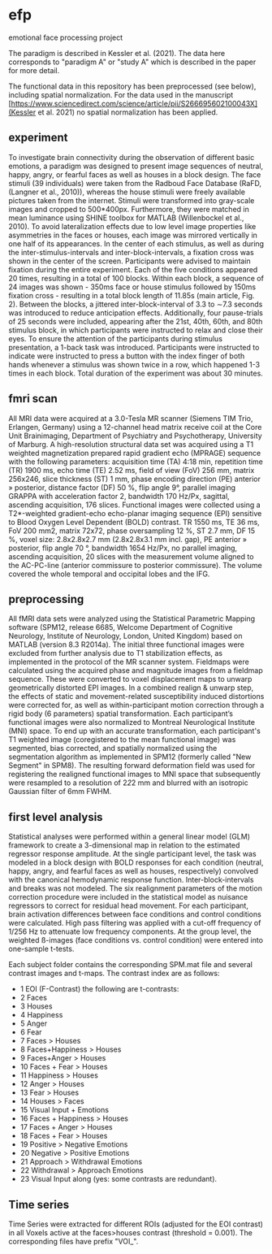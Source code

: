 # efp
emotional face processing project

The paradigm is described in Kessler et al. (2021). The data here corresponds to "paradigm A" or "study A" which is described in the paper for more detail.

The functional data in this repository has been preprocessed (see below), including spatial normalization. For the data used in the manuscript [https://www.sciencedirect.com/science/article/pii/S266695602100043X](Kessler et al. 2021) no spatial normalization has been applied.

## experiment
To investigate brain connectivity during the observation of different basic emotions, a paradigm was designed to present image sequences of neutral, happy, angry, or fearful faces as well as houses in a block design. The face stimuli (39 individuals) were taken from the Radboud Face Database (RaFD, (Langner et al., 2010)), whereas the house stimuli were freely available pictures taken from the internet. Stimuli were transformed into gray-scale images and cropped to 500*400px. Furthermore, they were matched in mean luminance using SHINE toolbox for MATLAB (Willenbockel et al., 2010). To avoid lateralization effects due to low level image properties like asymmetries in the faces or houses, each image was mirrored vertically in one half of its appearances. In the center of each stimulus, as well as during the inter-stimulus-intervals and inter-block-intervals, a fixation cross was shown in the center of the screen. Participants were advised to maintain fixation during the entire experiment. Each of the five conditions appeared 20 times, resulting in a total of 100 blocks. Within each block, a sequence of 24 images was shown - 350ms face or house stimulus followed by 150ms fixation cross - resulting in a total block length of 11.85s (main article, Fig. 2). Between the blocks, a jittered inter-block-interval of 3.3 to ∼7.3 seconds was introduced to reduce anticipation effects. Additionally, four pause-trials of 25 seconds were included, appearing after the 21st, 40th, 60th, and 80th stimulus block, in which participants were instructed to relax and close their eyes. To ensure the attention of the participants during stimulus presentation, a 1-back task was introduced. Participants were instructed to indicate were instructed to press a button with the index finger of both hands whenever a stimulus was shown twice in a row, which happened 1-3 times in each block. Total duration of the experiment was about 30 minutes.

## fmri scan
All MRI data were acquired at a 3.0-Tesla MR scanner (Siemens TIM Trio, Erlangen, Germany) using a 12-channel head matrix receive coil at the Core Unit Brainimaging, Department of Psychiatry and Psychotherapy, University of Marburg. A high-resolution structural data set was acquired using a T1 weighted magnetization prepared rapid gradient echo (MPRAGE) sequence with the following parameters: acquisition time (TA) 4:18 min, repetition time (TR) 1900 ms, echo time (TE) 2.52 ms, field of view (FoV) 256 mm, matrix 256x246, slice thickness (ST) 1 mm, phase encoding direction (PE) anterior » posterior, distance factor (DF) 50 %, flip angle 9°, parallel imaging GRAPPA with acceleration factor 2, bandwidth 170 Hz/Px, sagittal, ascending acquisition, 176 slices.
Functional images were collected using a T2*-weighted gradient-echo echo-planar imaging sequence (EPI) sensitive to Blood Oxygen Level Dependent (BOLD) contrast. TR 1550 ms, TE 36 ms, FoV 200 mm2, matrix 72x72, phase oversampling 12 %, ST 2.7 mm, DF 15 %, voxel size: 2.8x2.8x2.7 mm (2.8x2.8x3.1 mm incl. gap), PE anterior » posterior, flip angle 70 °, bandwidth 1654 Hz/Px, no parallel imaging, ascending acquisition, 20 slices with the measurement volume aligned to the AC-PC-line (anterior commissure to posterior commissure). The volume covered the whole temporal and occipital lobes and the IFG.


## preprocessing
All fMRI data sets were analyzed using the Statistical Parametric Mapping software (SPM12, release 6685, Welcome Department of Cognitive Neurology, Institute of Neurology, London, United Kingdom) based on MATLAB (version 8.3 R2014a). The initial three functional images were excluded from further analysis due to T1 stabilization effects, as implemented in the protocol of the MR scanner system. Fieldmaps were calculated using the acquired phase and magnitude images from a fieldmap sequence. These were converted to voxel displacement maps to unwarp geometrically distorted EPI images. In a combined realign & unwarp step, the effects of static and movement-related susceptibility induced distortions were corrected for, as well as within-participant motion correction through a rigid body (6 parameters) spatial transformation. Each participant’s functional images were also normalized to Montreal Neurological Institute (MNI) space. To end up with an accurate transformation, each participant's T1 weighted image (coregistered to the mean functional image) was segmented, bias corrected, and spatially normalized using the segmentation algorithm as implemented in SPM12 (formerly called "New Segment" in SPM8). The resulting forward deformation field was used for registering the realigned functional images to MNI space that subsequently were resampled to a resolution of 2*2*2 mm and blurred with an isotropic Gaussian filter of 6mm FWHM.


## first level analysis
Statistical analyses were performed within a general linear model (GLM) framework to create a 3-dimensional map in relation to the estimated regressor response amplitude. At the single participant level, the task was modeled in a block design with BOLD responses for each condition (neutral, happy, angry, and fearful faces as well as houses, respectively) convolved with the canonical hemodynamic response function. Inter-block-intervals and breaks was not modeled. The six realignment parameters of the motion correction procedure were included in the statistical model as nuisance regressors to correct for residual head movement. For each participant, brain activation differences between face conditions and control conditions were calculated. High pass filtering was applied with a cut-off frequency of 1/256 Hz to attenuate low frequency components. At the group level, the weighted ß-images (face conditions vs. control condition) were entered into one-sample t-tests.

Each subject folder contains the corresponding SPM.mat file and several contrast images and t-maps.
The contrast index are as follows:
- 1 EOI (F-Contrast)
the following are t-contrasts:
- 2 Faces
- 3 Houses
- 4 Happiness
- 5 Anger
- 6 Fear
- 7 Faces > Houses
- 8 Faces+Happiness > Houses
- 9 Faces+Anger > Houses
- 10 Faces + Fear > Houses
- 11 Happiness > Houses
- 12 Anger > Houses
- 13 Fear > Houses
- 14 Houses > Faces
- 15 Visual Input + Emotions
- 16 Faces + Happiness > Houses
- 17 Faces + Anger > Houses
- 18 Faces + Fear > Houses
- 19 Positive > Negative Emotions
- 20 Negative > Positive Emotions
- 21 Approach > Withdrawal Emotions
- 22 Withdrawal > Approach Emotions
- 23 Visual Input along
(yes: some contrasts are redundant).

## Time series
Time Series were extracted for different ROIs (adjusted for the EOI contrast) in all Voxels active at the faces>houses contrast (threshold = 0.001). The corresponding files have prefix "VOI_".

